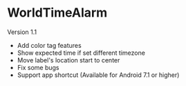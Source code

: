 # WorldTimeAlarm

Version 1.1
- Add color tag features
- Show expected time if set different timezone
- Move label's location start to center
- Fix some bugs
- Support app shortcut (Available for Android 7.1 or higher)
